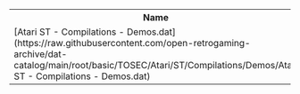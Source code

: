 <table>
<tr><th>Name</th><th>Size</th></tr>
<tr><td>[Atari ST - Compilations - Demos.dat](https://raw.githubusercontent.com/open-retrogaming-archive/dat-catalog/main/root/basic/TOSEC/Atari/ST/Compilations/Demos/Atari ST - Compilations - Demos.dat)</td><td>724825</td></tr>
</table>
